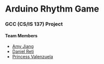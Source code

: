 # Arduino Rhythm Game
### GCC (CS/IS 137) Project ###
    
#### Team Members ####
* [Amy Jiang](https://github.com/AyeEmWhy)
* [Daniel Reti](https://github.com/Diamond-Dan)
* [Princess Valenzuela](https://github.com/princessvalenzuela)
